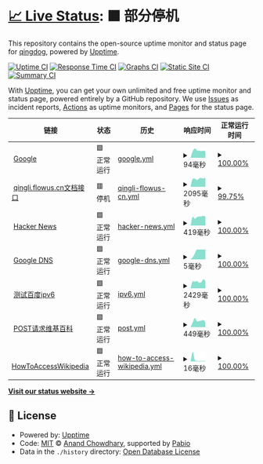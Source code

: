 # [📈 Live Status](https://qingdog.github.io/upptime): <!--live status--> **🟧 部分停机**

This repository contains the open-source uptime monitor and status page for [qingdog](https://qingdog.github.io/upptime), powered by [Upptime](https://github.com/upptime/upptime).

[![Uptime CI](https://github.com/qingdog/upptime/workflows/Uptime%20CI/badge.svg)](https://github.com/qingdog/upptime/actions?query=workflow%3A%22Uptime+CI%22)
[![Response Time CI](https://github.com/qingdog/upptime/workflows/Response%20Time%20CI/badge.svg)](https://github.com/qingdog/upptime/actions?query=workflow%3A%22Response+Time+CI%22)
[![Graphs CI](https://github.com/qingdog/upptime/workflows/Graphs%20CI/badge.svg)](https://github.com/qingdog/upptime/actions?query=workflow%3A%22Graphs+CI%22)
[![Static Site CI](https://github.com/qingdog/upptime/workflows/Static%20Site%20CI/badge.svg)](https://github.com/qingdog/upptime/actions?query=workflow%3A%22Static+Site+CI%22)
[![Summary CI](https://github.com/qingdog/upptime/workflows/Summary%20CI/badge.svg)](https://github.com/qingdog/upptime/actions?query=workflow%3A%22Summary+CI%22)

With [Upptime](https://upptime.js.org), you can get your own unlimited and free uptime monitor and status page, powered entirely by a GitHub repository. We use [Issues](https://github.com/qingdog/upptime/issues) as incident reports, [Actions](https://github.com/qingdog/upptime/actions) as uptime monitors, and [Pages](https://qingdog.github.io/upptime) for the status page.

<!--start: status pages-->
<!-- This summary is generated by Upptime (https://github.com/upptime/upptime) -->
<!-- Do not edit this manually, your changes will be overwritten -->
<!-- prettier-ignore -->
| 链接 | 状态 | 历史 | 响应时间 | 正常运行时间 |
| --- | ------ | ------- | ------------- | ------ |
| <img alt="" src="https://icons.duckduckgo.com/ip3/www.google.com.ico" height="13"> [Google](https://www.google.com) | 🟩 正常运行 | [google.yml](https://github.com/qingdog/upptime/commits/HEAD/history/google.yml) | <details><summary><img alt="响应时间图像" src="./graphs/google/response-time-week.png" height="20"> 94毫秒</summary><br><a href="https://qingdog.github.io/upptime/history/google"><img alt="响应时间 105" src="https://img.shields.io/endpoint?url=https%3A%2F%2Fraw.githubusercontent.com%2Fqingdog%2Fupptime%2FHEAD%2Fapi%2Fgoogle%2Fresponse-time.json"></a><br><a href="https://qingdog.github.io/upptime/history/google"><img alt="24 小时响应时间 121" src="https://img.shields.io/endpoint?url=https%3A%2F%2Fraw.githubusercontent.com%2Fqingdog%2Fupptime%2FHEAD%2Fapi%2Fgoogle%2Fresponse-time-day.json"></a><br><a href="https://qingdog.github.io/upptime/history/google"><img alt="7 天正常运行时间 94" src="https://img.shields.io/endpoint?url=https%3A%2F%2Fraw.githubusercontent.com%2Fqingdog%2Fupptime%2FHEAD%2Fapi%2Fgoogle%2Fresponse-time-week.json"></a><br><a href="https://qingdog.github.io/upptime/history/google"><img alt="30天的正常运行时间 92" src="https://img.shields.io/endpoint?url=https%3A%2F%2Fraw.githubusercontent.com%2Fqingdog%2Fupptime%2FHEAD%2Fapi%2Fgoogle%2Fresponse-time-month.json"></a><br><a href="https://qingdog.github.io/upptime/history/google"><img alt="1年的正常运行时间 105" src="https://img.shields.io/endpoint?url=https%3A%2F%2Fraw.githubusercontent.com%2Fqingdog%2Fupptime%2FHEAD%2Fapi%2Fgoogle%2Fresponse-time-year.json"></a></details> | <details><summary><a href="https://qingdog.github.io/upptime/history/google">100.00%</a></summary><a href="https://qingdog.github.io/upptime/history/google"><img alt="正常运行时间 100.00%" src="https://img.shields.io/endpoint?url=https%3A%2F%2Fraw.githubusercontent.com%2Fqingdog%2Fupptime%2FHEAD%2Fapi%2Fgoogle%2Fuptime.json"></a><br><a href="https://qingdog.github.io/upptime/history/google"><img alt="24 小时正常运行时间 100.00%" src="https://img.shields.io/endpoint?url=https%3A%2F%2Fraw.githubusercontent.com%2Fqingdog%2Fupptime%2FHEAD%2Fapi%2Fgoogle%2Fuptime-day.json"></a><br><a href="https://qingdog.github.io/upptime/history/google"><img alt="7 天正常运行时间 100.00%" src="https://img.shields.io/endpoint?url=https%3A%2F%2Fraw.githubusercontent.com%2Fqingdog%2Fupptime%2FHEAD%2Fapi%2Fgoogle%2Fuptime-week.json"></a><br><a href="https://qingdog.github.io/upptime/history/google"><img alt="30天的正常运行时间 100.00%" src="https://img.shields.io/endpoint?url=https%3A%2F%2Fraw.githubusercontent.com%2Fqingdog%2Fupptime%2FHEAD%2Fapi%2Fgoogle%2Fuptime-month.json"></a><br><a href="https://qingdog.github.io/upptime/history/google"><img alt="1年的正常运行时间 100.00%" src="https://img.shields.io/endpoint?url=https%3A%2F%2Fraw.githubusercontent.com%2Fqingdog%2Fupptime%2FHEAD%2Fapi%2Fgoogle%2Fuptime-year.json"></a></details>
| <img alt="" src="https://icons.duckduckgo.com/ip3/qingli.flowus.cn.ico" height="13"> [qingli.flowus.cn文档接口](https://qingli.flowus.cn/api/docs/3910f52e-bdd0-4e93-b38f-4396981ac5ff) | 🟥 停机 | [qingli-flowus-cn.yml](https://github.com/qingdog/upptime/commits/HEAD/history/qingli-flowus-cn.yml) | <details><summary><img alt="响应时间图像" src="./graphs/qingli-flowus-cn/response-time-week.png" height="20"> 2095毫秒</summary><br><a href="https://qingdog.github.io/upptime/history/qingli-flowus-cn"><img alt="响应时间 2001" src="https://img.shields.io/endpoint?url=https%3A%2F%2Fraw.githubusercontent.com%2Fqingdog%2Fupptime%2FHEAD%2Fapi%2Fqingli-flowus-cn%2Fresponse-time.json"></a><br><a href="https://qingdog.github.io/upptime/history/qingli-flowus-cn"><img alt="24 小时响应时间 2299" src="https://img.shields.io/endpoint?url=https%3A%2F%2Fraw.githubusercontent.com%2Fqingdog%2Fupptime%2FHEAD%2Fapi%2Fqingli-flowus-cn%2Fresponse-time-day.json"></a><br><a href="https://qingdog.github.io/upptime/history/qingli-flowus-cn"><img alt="7 天正常运行时间 2095" src="https://img.shields.io/endpoint?url=https%3A%2F%2Fraw.githubusercontent.com%2Fqingdog%2Fupptime%2FHEAD%2Fapi%2Fqingli-flowus-cn%2Fresponse-time-week.json"></a><br><a href="https://qingdog.github.io/upptime/history/qingli-flowus-cn"><img alt="30天的正常运行时间 2889" src="https://img.shields.io/endpoint?url=https%3A%2F%2Fraw.githubusercontent.com%2Fqingdog%2Fupptime%2FHEAD%2Fapi%2Fqingli-flowus-cn%2Fresponse-time-month.json"></a><br><a href="https://qingdog.github.io/upptime/history/qingli-flowus-cn"><img alt="1年的正常运行时间 2001" src="https://img.shields.io/endpoint?url=https%3A%2F%2Fraw.githubusercontent.com%2Fqingdog%2Fupptime%2FHEAD%2Fapi%2Fqingli-flowus-cn%2Fresponse-time-year.json"></a></details> | <details><summary><a href="https://qingdog.github.io/upptime/history/qingli-flowus-cn">99.75%</a></summary><a href="https://qingdog.github.io/upptime/history/qingli-flowus-cn"><img alt="正常运行时间 78.29%" src="https://img.shields.io/endpoint?url=https%3A%2F%2Fraw.githubusercontent.com%2Fqingdog%2Fupptime%2FHEAD%2Fapi%2Fqingli-flowus-cn%2Fuptime.json"></a><br><a href="https://qingdog.github.io/upptime/history/qingli-flowus-cn"><img alt="24 小时正常运行时间 99.99%" src="https://img.shields.io/endpoint?url=https%3A%2F%2Fraw.githubusercontent.com%2Fqingdog%2Fupptime%2FHEAD%2Fapi%2Fqingli-flowus-cn%2Fuptime-day.json"></a><br><a href="https://qingdog.github.io/upptime/history/qingli-flowus-cn"><img alt="7 天正常运行时间 99.75%" src="https://img.shields.io/endpoint?url=https%3A%2F%2Fraw.githubusercontent.com%2Fqingdog%2Fupptime%2FHEAD%2Fapi%2Fqingli-flowus-cn%2Fuptime-week.json"></a><br><a href="https://qingdog.github.io/upptime/history/qingli-flowus-cn"><img alt="30天的正常运行时间 99.74%" src="https://img.shields.io/endpoint?url=https%3A%2F%2Fraw.githubusercontent.com%2Fqingdog%2Fupptime%2FHEAD%2Fapi%2Fqingli-flowus-cn%2Fuptime-month.json"></a><br><a href="https://qingdog.github.io/upptime/history/qingli-flowus-cn"><img alt="1年的正常运行时间 78.29%" src="https://img.shields.io/endpoint?url=https%3A%2F%2Fraw.githubusercontent.com%2Fqingdog%2Fupptime%2FHEAD%2Fapi%2Fqingli-flowus-cn%2Fuptime-year.json"></a></details>
| <img alt="" src="https://github.com/favicon.ico" height="13"> [Hacker News](https://news.ycombinator.com) | 🟩 正常运行 | [hacker-news.yml](https://github.com/qingdog/upptime/commits/HEAD/history/hacker-news.yml) | <details><summary><img alt="响应时间图像" src="./graphs/hacker-news/response-time-week.png" height="20"> 419毫秒</summary><br><a href="https://qingdog.github.io/upptime/history/hacker-news"><img alt="响应时间 404" src="https://img.shields.io/endpoint?url=https%3A%2F%2Fraw.githubusercontent.com%2Fqingdog%2Fupptime%2FHEAD%2Fapi%2Fhacker-news%2Fresponse-time.json"></a><br><a href="https://qingdog.github.io/upptime/history/hacker-news"><img alt="24 小时响应时间 309" src="https://img.shields.io/endpoint?url=https%3A%2F%2Fraw.githubusercontent.com%2Fqingdog%2Fupptime%2FHEAD%2Fapi%2Fhacker-news%2Fresponse-time-day.json"></a><br><a href="https://qingdog.github.io/upptime/history/hacker-news"><img alt="7 天正常运行时间 419" src="https://img.shields.io/endpoint?url=https%3A%2F%2Fraw.githubusercontent.com%2Fqingdog%2Fupptime%2FHEAD%2Fapi%2Fhacker-news%2Fresponse-time-week.json"></a><br><a href="https://qingdog.github.io/upptime/history/hacker-news"><img alt="30天的正常运行时间 374" src="https://img.shields.io/endpoint?url=https%3A%2F%2Fraw.githubusercontent.com%2Fqingdog%2Fupptime%2FHEAD%2Fapi%2Fhacker-news%2Fresponse-time-month.json"></a><br><a href="https://qingdog.github.io/upptime/history/hacker-news"><img alt="1年的正常运行时间 404" src="https://img.shields.io/endpoint?url=https%3A%2F%2Fraw.githubusercontent.com%2Fqingdog%2Fupptime%2FHEAD%2Fapi%2Fhacker-news%2Fresponse-time-year.json"></a></details> | <details><summary><a href="https://qingdog.github.io/upptime/history/hacker-news">100.00%</a></summary><a href="https://qingdog.github.io/upptime/history/hacker-news"><img alt="正常运行时间 99.99%" src="https://img.shields.io/endpoint?url=https%3A%2F%2Fraw.githubusercontent.com%2Fqingdog%2Fupptime%2FHEAD%2Fapi%2Fhacker-news%2Fuptime.json"></a><br><a href="https://qingdog.github.io/upptime/history/hacker-news"><img alt="24 小时正常运行时间 100.00%" src="https://img.shields.io/endpoint?url=https%3A%2F%2Fraw.githubusercontent.com%2Fqingdog%2Fupptime%2FHEAD%2Fapi%2Fhacker-news%2Fuptime-day.json"></a><br><a href="https://qingdog.github.io/upptime/history/hacker-news"><img alt="7 天正常运行时间 100.00%" src="https://img.shields.io/endpoint?url=https%3A%2F%2Fraw.githubusercontent.com%2Fqingdog%2Fupptime%2FHEAD%2Fapi%2Fhacker-news%2Fuptime-week.json"></a><br><a href="https://qingdog.github.io/upptime/history/hacker-news"><img alt="30天的正常运行时间 99.70%" src="https://img.shields.io/endpoint?url=https%3A%2F%2Fraw.githubusercontent.com%2Fqingdog%2Fupptime%2FHEAD%2Fapi%2Fhacker-news%2Fuptime-month.json"></a><br><a href="https://qingdog.github.io/upptime/history/hacker-news"><img alt="1年的正常运行时间 99.94%" src="https://img.shields.io/endpoint?url=https%3A%2F%2Fraw.githubusercontent.com%2Fqingdog%2Fupptime%2FHEAD%2Fapi%2Fhacker-news%2Fuptime-year.json"></a></details>
| <img alt="" src="https://upptime.js.org/img/icon.svg" height="13"> [Google DNS](8.8.8.8) | 🟩 正常运行 | [google-dns.yml](https://github.com/qingdog/upptime/commits/HEAD/history/google-dns.yml) | <details><summary><img alt="响应时间图像" src="./graphs/google-dns/response-time-week.png" height="20"> 5毫秒</summary><br><a href="https://qingdog.github.io/upptime/history/google-dns"><img alt="响应时间 5" src="https://img.shields.io/endpoint?url=https%3A%2F%2Fraw.githubusercontent.com%2Fqingdog%2Fupptime%2FHEAD%2Fapi%2Fgoogle-dns%2Fresponse-time.json"></a><br><a href="https://qingdog.github.io/upptime/history/google-dns"><img alt="24 小时响应时间 2" src="https://img.shields.io/endpoint?url=https%3A%2F%2Fraw.githubusercontent.com%2Fqingdog%2Fupptime%2FHEAD%2Fapi%2Fgoogle-dns%2Fresponse-time-day.json"></a><br><a href="https://qingdog.github.io/upptime/history/google-dns"><img alt="7 天正常运行时间 5" src="https://img.shields.io/endpoint?url=https%3A%2F%2Fraw.githubusercontent.com%2Fqingdog%2Fupptime%2FHEAD%2Fapi%2Fgoogle-dns%2Fresponse-time-week.json"></a><br><a href="https://qingdog.github.io/upptime/history/google-dns"><img alt="30天的正常运行时间 4" src="https://img.shields.io/endpoint?url=https%3A%2F%2Fraw.githubusercontent.com%2Fqingdog%2Fupptime%2FHEAD%2Fapi%2Fgoogle-dns%2Fresponse-time-month.json"></a><br><a href="https://qingdog.github.io/upptime/history/google-dns"><img alt="1年的正常运行时间 5" src="https://img.shields.io/endpoint?url=https%3A%2F%2Fraw.githubusercontent.com%2Fqingdog%2Fupptime%2FHEAD%2Fapi%2Fgoogle-dns%2Fresponse-time-year.json"></a></details> | <details><summary><a href="https://qingdog.github.io/upptime/history/google-dns">100.00%</a></summary><a href="https://qingdog.github.io/upptime/history/google-dns"><img alt="正常运行时间 100.00%" src="https://img.shields.io/endpoint?url=https%3A%2F%2Fraw.githubusercontent.com%2Fqingdog%2Fupptime%2FHEAD%2Fapi%2Fgoogle-dns%2Fuptime.json"></a><br><a href="https://qingdog.github.io/upptime/history/google-dns"><img alt="24 小时正常运行时间 100.00%" src="https://img.shields.io/endpoint?url=https%3A%2F%2Fraw.githubusercontent.com%2Fqingdog%2Fupptime%2FHEAD%2Fapi%2Fgoogle-dns%2Fuptime-day.json"></a><br><a href="https://qingdog.github.io/upptime/history/google-dns"><img alt="7 天正常运行时间 100.00%" src="https://img.shields.io/endpoint?url=https%3A%2F%2Fraw.githubusercontent.com%2Fqingdog%2Fupptime%2FHEAD%2Fapi%2Fgoogle-dns%2Fuptime-week.json"></a><br><a href="https://qingdog.github.io/upptime/history/google-dns"><img alt="30天的正常运行时间 100.00%" src="https://img.shields.io/endpoint?url=https%3A%2F%2Fraw.githubusercontent.com%2Fqingdog%2Fupptime%2FHEAD%2Fapi%2Fgoogle-dns%2Fuptime-month.json"></a><br><a href="https://qingdog.github.io/upptime/history/google-dns"><img alt="1年的正常运行时间 100.00%" src="https://img.shields.io/endpoint?url=https%3A%2F%2Fraw.githubusercontent.com%2Fqingdog%2Fupptime%2FHEAD%2Fapi%2Fgoogle-dns%2Fuptime-year.json"></a></details>
| <img alt="" src="https://www.baidu.com/favicon.ico" height="13"> [测试百度ipv6](https://www.baidu.com) | 🟩 正常运行 | [ipv6.yml](https://github.com/qingdog/upptime/commits/HEAD/history/ipv6.yml) | <details><summary><img alt="响应时间图像" src="./graphs/ipv6/response-time-week.png" height="20"> 2429毫秒</summary><br><a href="https://qingdog.github.io/upptime/history/ipv6"><img alt="响应时间 2352" src="https://img.shields.io/endpoint?url=https%3A%2F%2Fraw.githubusercontent.com%2Fqingdog%2Fupptime%2FHEAD%2Fapi%2Fipv6%2Fresponse-time.json"></a><br><a href="https://qingdog.github.io/upptime/history/ipv6"><img alt="24 小时响应时间 2301" src="https://img.shields.io/endpoint?url=https%3A%2F%2Fraw.githubusercontent.com%2Fqingdog%2Fupptime%2FHEAD%2Fapi%2Fipv6%2Fresponse-time-day.json"></a><br><a href="https://qingdog.github.io/upptime/history/ipv6"><img alt="7 天正常运行时间 2429" src="https://img.shields.io/endpoint?url=https%3A%2F%2Fraw.githubusercontent.com%2Fqingdog%2Fupptime%2FHEAD%2Fapi%2Fipv6%2Fresponse-time-week.json"></a><br><a href="https://qingdog.github.io/upptime/history/ipv6"><img alt="30天的正常运行时间 2420" src="https://img.shields.io/endpoint?url=https%3A%2F%2Fraw.githubusercontent.com%2Fqingdog%2Fupptime%2FHEAD%2Fapi%2Fipv6%2Fresponse-time-month.json"></a><br><a href="https://qingdog.github.io/upptime/history/ipv6"><img alt="1年的正常运行时间 2352" src="https://img.shields.io/endpoint?url=https%3A%2F%2Fraw.githubusercontent.com%2Fqingdog%2Fupptime%2FHEAD%2Fapi%2Fipv6%2Fresponse-time-year.json"></a></details> | <details><summary><a href="https://qingdog.github.io/upptime/history/ipv6">100.00%</a></summary><a href="https://qingdog.github.io/upptime/history/ipv6"><img alt="正常运行时间 100.00%" src="https://img.shields.io/endpoint?url=https%3A%2F%2Fraw.githubusercontent.com%2Fqingdog%2Fupptime%2FHEAD%2Fapi%2Fipv6%2Fuptime.json"></a><br><a href="https://qingdog.github.io/upptime/history/ipv6"><img alt="24 小时正常运行时间 100.00%" src="https://img.shields.io/endpoint?url=https%3A%2F%2Fraw.githubusercontent.com%2Fqingdog%2Fupptime%2FHEAD%2Fapi%2Fipv6%2Fuptime-day.json"></a><br><a href="https://qingdog.github.io/upptime/history/ipv6"><img alt="7 天正常运行时间 100.00%" src="https://img.shields.io/endpoint?url=https%3A%2F%2Fraw.githubusercontent.com%2Fqingdog%2Fupptime%2FHEAD%2Fapi%2Fipv6%2Fuptime-week.json"></a><br><a href="https://qingdog.github.io/upptime/history/ipv6"><img alt="30天的正常运行时间 100.00%" src="https://img.shields.io/endpoint?url=https%3A%2F%2Fraw.githubusercontent.com%2Fqingdog%2Fupptime%2FHEAD%2Fapi%2Fipv6%2Fuptime-month.json"></a><br><a href="https://qingdog.github.io/upptime/history/ipv6"><img alt="1年的正常运行时间 100.00%" src="https://img.shields.io/endpoint?url=https%3A%2F%2Fraw.githubusercontent.com%2Fqingdog%2Fupptime%2FHEAD%2Fapi%2Fipv6%2Fuptime-year.json"></a></details>
| <img alt="" src="https://zh.wikipedia.org/static/favicon/wikipedia.ico" height="13"> [POST请求维基百科](https://zh.wikipedia.org/) | 🟩 正常运行 | [post.yml](https://github.com/qingdog/upptime/commits/HEAD/history/post.yml) | <details><summary><img alt="响应时间图像" src="./graphs/post/response-time-week.png" height="20"> 449毫秒</summary><br><a href="https://qingdog.github.io/upptime/history/post"><img alt="响应时间 553" src="https://img.shields.io/endpoint?url=https%3A%2F%2Fraw.githubusercontent.com%2Fqingdog%2Fupptime%2FHEAD%2Fapi%2Fpost%2Fresponse-time.json"></a><br><a href="https://qingdog.github.io/upptime/history/post"><img alt="24 小时响应时间 409" src="https://img.shields.io/endpoint?url=https%3A%2F%2Fraw.githubusercontent.com%2Fqingdog%2Fupptime%2FHEAD%2Fapi%2Fpost%2Fresponse-time-day.json"></a><br><a href="https://qingdog.github.io/upptime/history/post"><img alt="7 天正常运行时间 449" src="https://img.shields.io/endpoint?url=https%3A%2F%2Fraw.githubusercontent.com%2Fqingdog%2Fupptime%2FHEAD%2Fapi%2Fpost%2Fresponse-time-week.json"></a><br><a href="https://qingdog.github.io/upptime/history/post"><img alt="30天的正常运行时间 482" src="https://img.shields.io/endpoint?url=https%3A%2F%2Fraw.githubusercontent.com%2Fqingdog%2Fupptime%2FHEAD%2Fapi%2Fpost%2Fresponse-time-month.json"></a><br><a href="https://qingdog.github.io/upptime/history/post"><img alt="1年的正常运行时间 553" src="https://img.shields.io/endpoint?url=https%3A%2F%2Fraw.githubusercontent.com%2Fqingdog%2Fupptime%2FHEAD%2Fapi%2Fpost%2Fresponse-time-year.json"></a></details> | <details><summary><a href="https://qingdog.github.io/upptime/history/post">100.00%</a></summary><a href="https://qingdog.github.io/upptime/history/post"><img alt="正常运行时间 99.75%" src="https://img.shields.io/endpoint?url=https%3A%2F%2Fraw.githubusercontent.com%2Fqingdog%2Fupptime%2FHEAD%2Fapi%2Fpost%2Fuptime.json"></a><br><a href="https://qingdog.github.io/upptime/history/post"><img alt="24 小时正常运行时间 100.00%" src="https://img.shields.io/endpoint?url=https%3A%2F%2Fraw.githubusercontent.com%2Fqingdog%2Fupptime%2FHEAD%2Fapi%2Fpost%2Fuptime-day.json"></a><br><a href="https://qingdog.github.io/upptime/history/post"><img alt="7 天正常运行时间 100.00%" src="https://img.shields.io/endpoint?url=https%3A%2F%2Fraw.githubusercontent.com%2Fqingdog%2Fupptime%2FHEAD%2Fapi%2Fpost%2Fuptime-week.json"></a><br><a href="https://qingdog.github.io/upptime/history/post"><img alt="30天的正常运行时间 99.93%" src="https://img.shields.io/endpoint?url=https%3A%2F%2Fraw.githubusercontent.com%2Fqingdog%2Fupptime%2FHEAD%2Fapi%2Fpost%2Fuptime-month.json"></a><br><a href="https://qingdog.github.io/upptime/history/post"><img alt="1年的正常运行时间 99.75%" src="https://img.shields.io/endpoint?url=https%3A%2F%2Fraw.githubusercontent.com%2Fqingdog%2Fupptime%2FHEAD%2Fapi%2Fpost%2Fuptime-year.json"></a></details>
| <img alt="" src="https://zh.wikipedia.org/favicon.ico" height="13"> [HowToAccessWikipedia](https://zh.wikipedia.org/wiki/Help:%E5%A6%82%E4%BD%95%E8%AE%BF%E9%97%AE%E7%BB%B4%E5%9F%BA%E7%99%BE%E7%A7%91) | 🟩 正常运行 | [how-to-access-wikipedia.yml](https://github.com/qingdog/upptime/commits/HEAD/history/how-to-access-wikipedia.yml) | <details><summary><img alt="响应时间图像" src="./graphs/how-to-access-wikipedia/response-time-week.png" height="20"> 16毫秒</summary><br><a href="https://qingdog.github.io/upptime/history/how-to-access-wikipedia"><img alt="响应时间 44" src="https://img.shields.io/endpoint?url=https%3A%2F%2Fraw.githubusercontent.com%2Fqingdog%2Fupptime%2FHEAD%2Fapi%2Fhow-to-access-wikipedia%2Fresponse-time.json"></a><br><a href="https://qingdog.github.io/upptime/history/how-to-access-wikipedia"><img alt="24 小时响应时间 30" src="https://img.shields.io/endpoint?url=https%3A%2F%2Fraw.githubusercontent.com%2Fqingdog%2Fupptime%2FHEAD%2Fapi%2Fhow-to-access-wikipedia%2Fresponse-time-day.json"></a><br><a href="https://qingdog.github.io/upptime/history/how-to-access-wikipedia"><img alt="7 天正常运行时间 16" src="https://img.shields.io/endpoint?url=https%3A%2F%2Fraw.githubusercontent.com%2Fqingdog%2Fupptime%2FHEAD%2Fapi%2Fhow-to-access-wikipedia%2Fresponse-time-week.json"></a><br><a href="https://qingdog.github.io/upptime/history/how-to-access-wikipedia"><img alt="30天的正常运行时间 30" src="https://img.shields.io/endpoint?url=https%3A%2F%2Fraw.githubusercontent.com%2Fqingdog%2Fupptime%2FHEAD%2Fapi%2Fhow-to-access-wikipedia%2Fresponse-time-month.json"></a><br><a href="https://qingdog.github.io/upptime/history/how-to-access-wikipedia"><img alt="1年的正常运行时间 44" src="https://img.shields.io/endpoint?url=https%3A%2F%2Fraw.githubusercontent.com%2Fqingdog%2Fupptime%2FHEAD%2Fapi%2Fhow-to-access-wikipedia%2Fresponse-time-year.json"></a></details> | <details><summary><a href="https://qingdog.github.io/upptime/history/how-to-access-wikipedia">100.00%</a></summary><a href="https://qingdog.github.io/upptime/history/how-to-access-wikipedia"><img alt="正常运行时间 99.76%" src="https://img.shields.io/endpoint?url=https%3A%2F%2Fraw.githubusercontent.com%2Fqingdog%2Fupptime%2FHEAD%2Fapi%2Fhow-to-access-wikipedia%2Fuptime.json"></a><br><a href="https://qingdog.github.io/upptime/history/how-to-access-wikipedia"><img alt="24 小时正常运行时间 100.00%" src="https://img.shields.io/endpoint?url=https%3A%2F%2Fraw.githubusercontent.com%2Fqingdog%2Fupptime%2FHEAD%2Fapi%2Fhow-to-access-wikipedia%2Fuptime-day.json"></a><br><a href="https://qingdog.github.io/upptime/history/how-to-access-wikipedia"><img alt="7 天正常运行时间 100.00%" src="https://img.shields.io/endpoint?url=https%3A%2F%2Fraw.githubusercontent.com%2Fqingdog%2Fupptime%2FHEAD%2Fapi%2Fhow-to-access-wikipedia%2Fuptime-week.json"></a><br><a href="https://qingdog.github.io/upptime/history/how-to-access-wikipedia"><img alt="30天的正常运行时间 99.93%" src="https://img.shields.io/endpoint?url=https%3A%2F%2Fraw.githubusercontent.com%2Fqingdog%2Fupptime%2FHEAD%2Fapi%2Fhow-to-access-wikipedia%2Fuptime-month.json"></a><br><a href="https://qingdog.github.io/upptime/history/how-to-access-wikipedia"><img alt="1年的正常运行时间 99.76%" src="https://img.shields.io/endpoint?url=https%3A%2F%2Fraw.githubusercontent.com%2Fqingdog%2Fupptime%2FHEAD%2Fapi%2Fhow-to-access-wikipedia%2Fuptime-year.json"></a></details>

<!--end: status pages-->

[**Visit our status website →**](https://qingdog.github.io/upptime)

## 📄 License

- Powered by: [Upptime](https://github.com/upptime/upptime)
- Code: [MIT](./LICENSE) © [Anand Chowdhary](https://anandchowdhary.com), supported by [Pabio](https://pabio.com)
- Data in the `./history` directory: [Open Database License](https://opendatacommons.org/licenses/odbl/1-0/)

